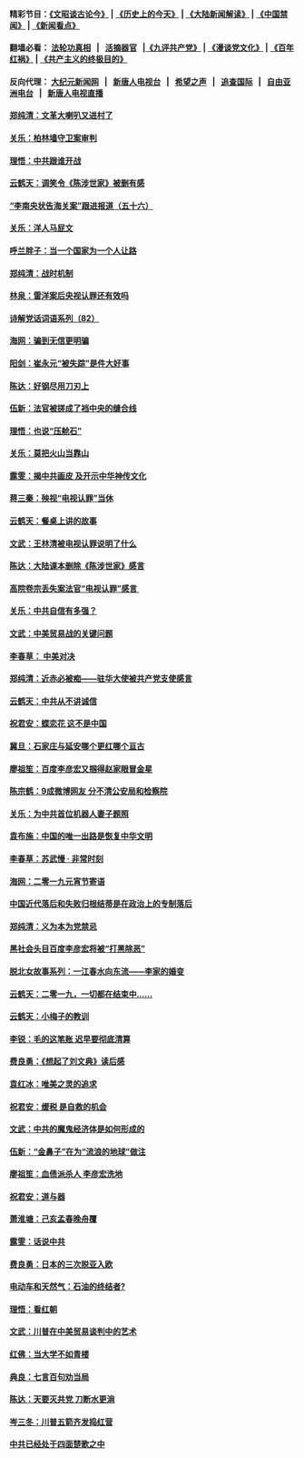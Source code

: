 #### 精彩节目：[《文昭谈古论今》](http://155.138.205.71/wenzhao) | [《历史上的今天》](http://155.138.205.71/today-in-history) | [《大陆新闻解读》](http://155.138.205.71/ntdtv-comedy) | [《中国禁闻》](http://155.138.205.71/ntdtv-news) | [《新闻看点》](http://155.138.205.71/news-insight) 

 #### 翻墙必看： [法轮功真相](http://155.138.205.71:10000/videos/truth.html) &nbsp;&nbsp;|&nbsp;&nbsp; [活摘器官](http://155.138.205.71:10000/videos/res/Organs/) &nbsp;&nbsp;|[《九评共产党》](http://155.138.205.71:10000/videos/jiuping) | [《漫谈党文化》](http://155.138.205.71:10000/videos/mtdwh) | [《百年红祸》](http://155.138.205.71:10000/videos/bnhh) | [《共产主义的终极目的》](http://155.138.205.71:10000/videos/res/zjmd) 

 #### 反向代理： [大纪元新闻网](http://155.138.205.71:10080/) &nbsp;&nbsp;|&nbsp;&nbsp; [新唐人电视台](http://155.138.205.71:8000/) &nbsp;&nbsp;|&nbsp;&nbsp; [希望之声](http://155.138.205.71:8200/) &nbsp;&nbsp;|&nbsp;&nbsp; [追查国际](http://155.138.205.71:10010/) &nbsp;&nbsp;|&nbsp;&nbsp; [自由亚洲电台](http://155.138.205.71:9800/) &nbsp;&nbsp;|&nbsp;&nbsp; [新唐人电视直播](http://155.138.205.71/) 

#### [郑纯清：文革大喇叭又进村了](../pages/nsc993/n11081469.md?t=03011836) 

#### [关乐：柏林墙守卫案审判](../pages/nsc993/n11080800.md?t=03011836) 

#### [理悟：中共跟谁开战](../pages/nsc993/n11080757.md?t=03011836) 

#### [云鹤天：调笑令《陈涉世家》被删有感](../pages/nsc993/n11080630.md?t=03011836) 

#### [“李南央状告海关案”跟进报道（五十六）](../pages/nsc993/n11080522.md?t=03011836) 

#### [关乐：洋人马屁文](../pages/nsc993/n11079956.md?t=03011836) 

#### [呼兰胖子：当一个国家为一个人让路](../pages/nsc993/n11078972.md?t=03011836) 

#### [郑纯清：战时机制](../pages/nsc993/n11078268.md?t=03011836) 

#### [林泉：雷洋案后央视认罪还有效吗](../pages/nsc993/n11078210.md?t=03011836) 

#### [诗解党话词语系列（82）](../pages/nsc993/n11078166.md?t=03011836) 

#### [海网：骗到无信更明骗](../pages/nsc993/n11075971.md?t=03011836) 

#### [阳剑：崔永元“被失踪”是件大好事](../pages/nsc993/n11075859.md?t=03011836) 

#### [陈达：好钢尽用刀刃上](../pages/nsc993/n11073476.md?t=03011836) 

#### [伍新：法官被搓成了裆中央的缝合线](../pages/nsc993/n11070407.md?t=03011836) 

#### [理悟：也说“压舱石”](../pages/nsc993/n11070157.md?t=03011836) 

#### [关乐：莫把火山当靠山](../pages/nsc993/n11068995.md?t=03011836) 

#### [露雯：揭中共画皮 及开示中华神传文化](../pages/nsc993/n11068776.md?t=03011836) 

#### [蒋三秦：殃视“电视认罪”当休](../pages/nsc993/n11068739.md?t=03011836) 

#### [云鹤天：餐桌上讲的故事](../pages/nsc993/n11068720.md?t=03011836) 

#### [文武：王林清被电视认罪说明了什么](../pages/nsc993/n11067393.md?t=03011836) 

#### [陈达：大陆课本删除《陈涉世家》感言](../pages/nsc993/n11067375.md?t=03011836) 

#### [高院卷宗丢失案法官“电视认罪”感言 ](../pages/nsc993/n11067361.md?t=03011836) 

#### [关乐：中共自信有多强？](../pages/nsc993/n11067379.md?t=03011836) 

#### [文武：中美贸易战的关键问题](../pages/nsc993/n11065557.md?t=03011836) 

#### [李春草： 中美对决](../pages/nsc993/n11065537.md?t=03011836) 

#### [郑纯清：近赤必被痴——驻华大使被共产党支使感言](../pages/nsc993/n11065483.md?t=03011836) 

#### [云鹤天：中共从不讲诚信](../pages/nsc993/n11063425.md?t=03011836) 

#### [祝君安：蝶恋花  这不是中国](../pages/nsc993/n11063384.md?t=03011836) 

#### [冀旦：石家庄与延安哪个更红哪个亘古](../pages/nsc993/n11061823.md?t=03011836) 

#### [廖祖笙：百度李彦宏又掴得赵家眼冒金星](../pages/nsc993/n11061663.md?t=03011836) 

#### [陈宗鹤：9成微博网友 分不清公安局和检察院](../pages/nsc993/n11061221.md?t=03011836) 

#### [关乐：为中共首位机器人妻子题照](../pages/nsc993/n11059584.md?t=03011836) 

#### [袁布施：中国的唯一出路是恢复中华文明](../pages/nsc993/n11059626.md?t=03011836) 

#### [李春草：苏武慢 · 非常时刻](../pages/nsc993/n11059601.md?t=03011836) 

#### [海网：二零一九元宵节寄语](../pages/nsc993/n11059559.md?t=03011836) 

#### [中国近代落后和失败归根结蒂是在政治上的专制落后](../pages/nsc993/n11059492.md?t=03011836) 

#### [郑纯清：义为本为党禁忌](../pages/nsc993/n11059333.md?t=03011836) 

#### [黑社会头目百度李彦宏将被“打黑除恶”](../pages/nsc993/n11059139.md?t=03011836) 

#### [脱北女故事系列：一江春水向东流——李家的婚变](../pages/nsc993/n11058783.md?t=03011836) 

#### [云鹤天：二零一九，一切都在结束中……](../pages/nsc993/n11058695.md?t=03011836) 

#### [云鹤天：小梅子的教训](../pages/nsc993/n11058601.md?t=03011836) 

#### [李锐：毛的这笔账 迟早要彻底清算](../pages/nsc993/n11054514.md?t=03011836) 

#### [费良勇：《想起了刘文典》读后感](../pages/nsc993/n11054408.md?t=03011836) 

#### [袁红冰：唯美之灵的追求](../pages/nsc993/n11052800.md?t=03011836) 

#### [祝君安：缓税 是自救的机会](../pages/nsc993/n11052714.md?t=03011836) 

#### [文武：中共的魔鬼经济体是如何形成的](../pages/nsc993/n11051908.md?t=03011836) 

#### [伍新：“金鼻子”在为“流浪的地球”做注](../pages/nsc993/n11051603.md?t=03011836) 

#### [廖祖笙：血债派杀人 李彦宏洗地](../pages/nsc993/n11051397.md?t=03011836) 

#### [祝君安：道与器](../pages/nsc993/n11050653.md?t=03011836) 

#### [萧淮塘：己亥孟春晚舟覆](../pages/nsc993/n11050615.md?t=03011836) 

#### [露雯：话说中共](../pages/nsc993/n11050549.md?t=03011836) 

#### [费良勇：日本的三次脱亚入欧](../pages/nsc993/n11050067.md?t=03011836) 

#### [电动车和天然气：石油的终结者?](../pages/nsc993/n11047401.md?t=03011836) 

#### [理悟：看红朝](../pages/nsc993/n11047368.md?t=03011836) 

#### [文武：川普在中美贸易谈判中的艺术](../pages/nsc993/n11047216.md?t=03011836) 

#### [红佛：当大学不如青楼](../pages/nsc993/n11046910.md?t=03011836) 

#### [典良：七言百句劝当局](../pages/nsc993/n11046467.md?t=03011836) 

#### [陈达：天要灭共党 刀断水更淌](../pages/nsc993/n11045758.md?t=03011836) 

#### [岑三冬：川普五箭齐发捣红营](../pages/nsc993/n11045729.md?t=03011836) 

#### [中共已经处于四面楚歌之中](../pages/nsc993/n11044959.md?t=03011836) 

